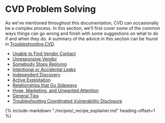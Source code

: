 # CVD Problem Solving 

As we've mentioned throughout this documentation, CVD can occasionally be a complex process. 
In this section, we'll first cover some of the common ways things can go wrong and finish with some suggestions on what to do
if and when they do.
A summary of the advice in this section can be found in [Troubleshooting CVD](cvd_recipes.md).

<div class="grid cards" markdown>

-   [Unable to Find Vendor Contact](unable_to_find_vendor_contact.md)
-   [Unresponsive Vendor](unresponsive_vendor.md)
-   [Somebody Stops Replying](somebody_stops_replying.md)
-   [Intentional or Accidental Leaks](leaks.md)
-   [Independent Discovery](independent_discovery.md)
-   [Active Exploitation](active_exploitation.md)
-   [Relationships that Go Sideways](relationships_sideways.md)
-   [Hype, Marketing, and Unwanted Attention](hype.md)
-   [General Tips](general_tips.md)
-   [Troubleshooting Coordinated Vulnerability Disclosure](cvd_recipes.md)

</div>

{% include-markdown "./recipes/_recipe_explainer.md" heading-offset=1 %}

